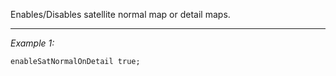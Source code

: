 Enables/Disables satellite normal map or detail maps.


---
*Example 1:*
```sqf
enableSatNormalOnDetail true;
```